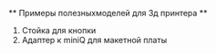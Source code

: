 ** Примеры полезныхмоделей для 3д принтера **

1. Стойка для кнопки
2. Адаптер к miniQ для макетной платы
